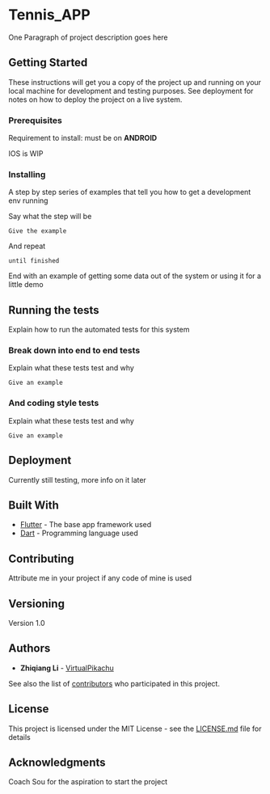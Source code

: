# Tennis_APP

One Paragraph of project description goes here

## Getting Started

These instructions will get you a copy of the project up and running on your local machine for development and testing purposes. See deployment for notes on how to deploy the project on a live system.

### Prerequisites

Requirement to install: must be on **ANDROID**

IOS is WIP

### Installing

A step by step series of examples that tell you how to get a development env running

Say what the step will be

```
Give the example
```

And repeat

```
until finished
```

End with an example of getting some data out of the system or using it for a little demo

## Running the tests

Explain how to run the automated tests for this system

### Break down into end to end tests

Explain what these tests test and why

```
Give an example
```

### And coding style tests

Explain what these tests test and why

```
Give an example
```

## Deployment

Currently still testing, more info on it later

## Built With

* [Flutter](https://flutter.dev/) - The base app framework used
* [Dart](https://dart.dev/) - Programming language used

## Contributing

Attribute me in your project if any code of mine is used

## Versioning

Version 1.0

## Authors

* **Zhiqiang Li** - [VirtualPikachu](https://github.com/VirtualPikachu)

See also the list of [contributors](https://github.com/your/project/contributors) who participated in this project.

## License

This project is licensed under the MIT License - see the [LICENSE.md](LICENSE.md) file for details

## Acknowledgments

Coach Sou for the aspiration to start the project

